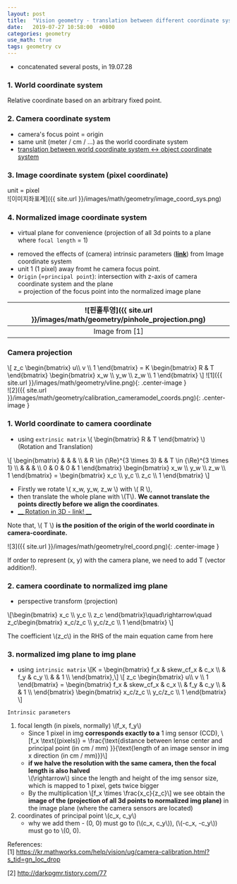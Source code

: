 ```yaml
---
layout: post
title:  "Vision geometry - translation between different coordinate sysems"
date:   2019-07-27 10:58:00  +0800
categories: geometry
use_math: true
tags: geometry cv
---
```


- concatenated several posts, in 19.07.28

### 1. World coordinate system
Relative coordinate based on an arbitrary fixed point.

### 2. Camera coordinate system
* camera's focus point = origin  
* same unit (meter / cm / ...) as the world coordinate system
* <a href="{{site.url}}/geometry/2018/10/22/rot-trans-coord.html" target="_blank">translation between world coordinate system <-> object coordinate system </a>


### 3. Image coordinate system (pixel coordinate)
unit = pixel   
![이미지좌표계]({{ site.url }}/images/math/geometry/image_coord_sys.png)  

### 4. Normalized image coordinate system
- virtual plane for convenience (projection of all 3d points to a plane where `focal length` = 1)

* removed the effects of (camera) intrinsic parameters (<a href = "http://darkpgmr.tistory.com/77" target="_blank">__link__</a>) from Image coordinate system  
* unit 1 (1 pixel) away fromt he camera focus point.  
* `Origin` (=`principal point`): intersection with z-axis of camera coordinate system and the plane  
        = projection of the focus point into the normalized image plane

| ![핀홀투영]({{ site.url }}/images/math/geometry/pinhole_projection.png)| 
|:--:| 
| Image from [1] |

  

### Camera projection 
\\[ z_c 
\begin{bmatrix}
u\\\ v \\\ 1 
\end{bmatrix} 
= K 
\begin{bmatrix} R & T 
\end{bmatrix} 
\begin{bmatrix} 
x_w \\\ y_w \\\ z_w \\\ 1 
\end{bmatrix} \\]
![1]({{ site.url }}/images/math/geometry/vline.png){: .center-image }  
![2]({{ site.url }}/images/math/geometry/calibration_cameramodel_coords.png){: .center-image } 

### 1. World coordinate to camera coordinate
- using `extrinsic matrix` \\( \begin{bmatrix} R & T \end{bmatrix} \\) (Rotation and Translation)

\\[ \begin{bmatrix}   &   &  &  \\\ & R \in {\Re}^{3 \times 3} & & T \in {\Re}^{3 \times 1} \\\   & & & \\\ 0 & 0 & 0 & 1 \end{bmatrix} \begin{bmatrix} x_w \\\ y_w \\\ z_w \\\ 1 \end{bmatrix} = \begin{bmatrix} x_c \\\ y_c \\\ z_c \\\ 1 \end{bmatrix} \\]

* Firstly we rotate \\( x_w, y_w, z_w \\) with \\( R \\), 
* then translate the whole plane with \\(T\\). __We cannot translate the points directly before we align the coordinates__.
* <a href = "{{site.url}}//geometry/2018/10/23/rot-trans-coord.html" target="_blank"> __ Rotation in 3D - link! __</a>

Note that, \\( T \\) __is the position of the origin of the world coordinate in camera-coordinate.__

![3]({{ site.url }}/images/math/geometry/rel_coord.png){: .center-image } 

If order to represent (x, y) with the camera plane, we need to add T (vector addition!).

### 2. camera coordinate to normalized img plane
- perspective transform (projection)

\\[\begin{bmatrix} x_c \\\ y_c \\\ z_c \end{bmatrix}\quad\rightarrow\quad z_c\begin{bmatrix} x_c/z_c \\\ y_c/z_c \\\ 1 \end{bmatrix} \\]

The coefficient \\(z_c\\) in the RHS of the main equation came from here

### 3. normalized img plane to img plane
- using `intrinsic matrix` 
  \\[K = \begin{bmatrix}   f\_x &  skew_cf\_x & c\_x \\\  & f\_y  & c\_y \\\   & & 1 \\\ \end{bmatrix},\\] \\[ z_c 
\begin{bmatrix}
u\\\ v \\\ 1 
\end{bmatrix} 
= \begin{bmatrix}   f\_x &  skew_cf\_x & c\_x \\\  & f\_y  & c\_y \\\   & & 1 \\\ \end{bmatrix} \begin{bmatrix} x_c/z_c \\\ y_c/z_c \\\ 1 \end{bmatrix}
\\]

`Intrinsic parameters`
1. focal length (in pixels, normally) \\(f\_x, f\_y\\)  
   * Since 1 pixel in img __corresponds exactly to a__ 1 img sensor (CCD), 
\\[f\_x \text\{(pixels)\} = \frac\{\text\{distance between lense center and principal point (in cm / mm) \}\}\{\text\{length of an image sensor in img x direction (in cm / mm)\}\}\\]
    * __if we halve the resolution with the same camera, then the focal length is also halved__  
      \\(\rightarrow\\) since the length and height of the img sensor size, which is mapped to 1 pixel, gets twice bigger
    * By the multiplication \\[f\_x \times \frac\{x_c\}\{z_c\}\\] we see obtain the __image of the (projection of all 3d points to normalized img plane)__ in the image plane (where the camera sensors are located)
2. coordinates of principal point \\(c\_x, c\_y\\)
    * why we add them - (0, 0) must go to (\\(c\_x, c\_y\\)), (\\(-c\_x, -c\_y\\)) must go to \\(0, 0).

References:  
[1] <a href="https://kr.mathworks.com/help/vision/ug/camera-calibration.html?s_tid=gn_loc_drop" target="_blank">https://kr.mathworks.com/help/vision/ug/camera-calibration.html?s_tid=gn_loc_drop</a>




[2] <a href = "http://darkpgmr.tistory.com/77" target="_blank">http://darkpgmr.tistory.com/77</a>